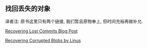 ## 找回丢失的对象 ##

译者注: 原书这里只有两个链接, 我们暂且原物奉上, 但时间充裕再做补允.

[Recovering Lost Commits Blog Post](http://programblings.com/2008/06/07/the-illustrated-guide-to-recovering-lost-commits-with-git)

[Recovering Corrupted Blobs by Linus](http://www.kernel.org/pub/software/scm/git/docs/howto/recover-corrupted-blob-object.txt)

